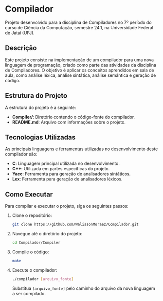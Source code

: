 # Compilador

Projeto desenvolvido para a disciplina de Compiladores no 7º período do curso de Ciência da Computação, semestre 24.1, na Universidade Federal de Jataí (UFJ).

## Descrição

Este projeto consiste na implementação de um compilador para uma nova linguagem de programação, criado como parte das atividades da disciplina de Compiladores. O objetivo é aplicar os conceitos aprendidos em sala de aula, como análise léxica, análise sintática, análise semântica e geração de código.

## Estrutura do Projeto

A estrutura do projeto é a seguinte:

- **Compiler/**: Diretório contendo o código-fonte do compilador.
- **README.md**: Arquivo com informações sobre o projeto.

## Tecnologias Utilizadas

As principais linguagens e ferramentas utilizadas no desenvolvimento deste compilador são:

- **C**: Linguagem principal utilizada no desenvolvimento.
- **C++**: Utilizada em partes específicas do projeto.
- **Yacc**: Ferramenta para geração de analisadores sintáticos.
- **Lex**: Ferramenta para geração de analisadores léxicos.

## Como Executar

Para compilar e executar o projeto, siga os seguintes passos:

1. Clone o repositório:

   ```bash
   git clone https://github.com/WalissonMoraez/Compilador.git
   ```

2. Navegue até o diretório do projeto:

   ```bash
   cd Compilador/Compiler
   ```

3. Compile o código:

   ```bash
   make
   ```

4. Execute o compilador:

   ```bash
   ./compilador [arquivo_fonte]
   ```

   Substitua `[arquivo_fonte]` pelo caminho do arquivo da nova linguagem a ser compilado.
